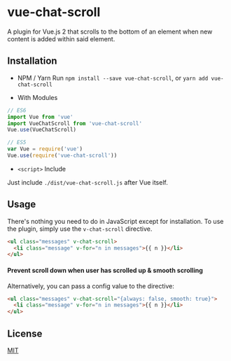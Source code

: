 # vue-chat-scroll

A plugin for Vue.js 2 that scrolls to the bottom of an element when new content is added within said element.

## Installation

- NPM / Yarn
Run `npm install --save vue-chat-scroll`, or `yarn add vue-chat-scroll`

- With Modules

``` js
// ES6
import Vue from 'vue'
import VueChatScroll from 'vue-chat-scroll'
Vue.use(VueChatScroll)

// ES5
var Vue = require('vue')
Vue.use(require('vue-chat-scroll'))
```

- `<script>` Include

Just include `./dist/vue-chat-scroll.js` after Vue itself.

## Usage

There's nothing you need to do in JavaScript except for installation. To use the plugin, simply use the `v-chat-scroll` directive.

``` html
<ul class="messages" v-chat-scroll>
  <li class="message" v-for="n in messages">{{ n }}</li>
</ul>
```

#### Prevent scroll down when user has scrolled up & smooth scrolling

Alternatively, you can pass a config value to the directive:

``` html
<ul class="messages" v-chat-scroll="{always: false, smooth: true}">
  <li class="message" v-for="n in messages">{{ n }}</li>
</ul>
```

## License

[MIT](http://opensource.org/licenses/MIT)
